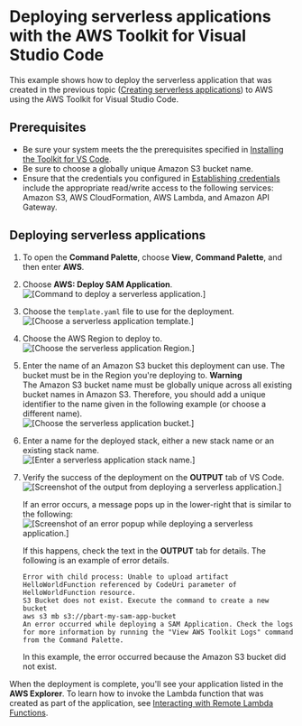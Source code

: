 # Deploying serverless applications with the AWS Toolkit for Visual Studio Code<a name="deploy-serverless-app"></a>

This example shows how to deploy the serverless application that was created in the previous topic \([Creating serverless applications](create-sam.md)\) to AWS using the AWS Toolkit for Visual Studio Code\.

## Prerequisites<a name="deploy-sam-prereq"></a>
+ Be sure your system meets the the prerequisites specified in [Installing the Toolkit for VS Code](setup-toolkit.md#setup-prereq)\.
+ Be sure to choose a globally unique Amazon S3 bucket name\.
+ Ensure that the credentials you configured in [Establishing credentials](establish-credentials.md) include the appropriate read/write access to the following services: Amazon S3, AWS CloudFormation, AWS Lambda, and Amazon API Gateway\.

## Deploying serverless applications<a name="deploy-sam-proc"></a>

1. To open the **Command Palette**, choose **View**, **Command Palette**, and then enter **AWS**\.

1. Choose **AWS: Deploy SAM Application**\.  
![\[Command to deploy a serverless application.\]](http://docs.aws.amazon.com/toolkit-for-vscode/latest/userguide/images/sam-deploy-cmd.png)

1. Choose the `template.yaml` file to use for the deployment\.  
![\[Choose a serverless application template.\]](http://docs.aws.amazon.com/toolkit-for-vscode/latest/userguide/images/sam-deploy-template.png)

1. Choose the AWS Region to deploy to\.  
![\[Choose the serverless application Region.\]](http://docs.aws.amazon.com/toolkit-for-vscode/latest/userguide/images/sam-deploy-region.png)

1. Enter the name of an Amazon S3 bucket this deployment can use\. The bucket must be in the Region you're deploying to\.
**Warning**  
The Amazon S3 bucket name must be globally unique across all existing bucket names in Amazon S3\. Therefore, you should add a unique identifier to the name given in the following example \(or choose a different name\)\.  
![\[Choose the serverless application bucket.\]](http://docs.aws.amazon.com/toolkit-for-vscode/latest/userguide/images/sam-deploy-bucket.png)

1. Enter a name for the deployed stack, either a new stack name or an existing stack name\.  
![\[Enter a serverless application stack name.\]](http://docs.aws.amazon.com/toolkit-for-vscode/latest/userguide/images/sam-deploy-stack.png)

1. Verify the success of the deployment on the **OUTPUT** tab of VS Code\.  
![\[Screenshot of the output from deploying a serverless application.\]](http://docs.aws.amazon.com/toolkit-for-vscode/latest/userguide/images/sam-deploy-progress.png)

   If an error occurs, a message pops up in the lower\-right that is similar to the following:  
![\[Screenshot of an error popup while deploying a serverless application.\]](http://docs.aws.amazon.com/toolkit-for-vscode/latest/userguide/images/sam-deploy-error.png)

   If this happens, check the text in the **OUTPUT** tab for details\. The following is an example of error details\.

   ```
   Error with child process: Unable to upload artifact HelloWorldFunction referenced by CodeUri parameter of HelloWorldFunction resource.
   S3 Bucket does not exist. Execute the command to create a new bucket
   aws s3 mb s3://pbart-my-sam-app-bucket
   An error occurred while deploying a SAM Application. Check the logs for more information by running the "View AWS Toolkit Logs" command from the Command Palette.
   ```

   In this example, the error occurred because the Amazon S3 bucket did not exist\.

When the deployment is complete, you'll see your application listed in the **AWS Explorer**\. To learn how to invoke the Lambda function that was created as part of the application, see [Interacting with Remote Lambda Functions](remote-lambda.md)\.